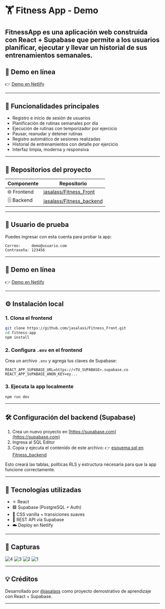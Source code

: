 # 🏋️ Fitness App - Demo

**FitnessApp** es una aplicación web construida con **React + Supabase** que permite a los usuarios planificar, ejecutar y llevar un historial de sus entrenamientos semanales.
---

## 🚀 Demo en línea

👉 [Demo en Netlify](https://fitnessappdemo.netlify.app/login)

---

## 🎯 Funcionalidades principales

- Registro e inicio de sesión de usuarios
- Planificación de rutinas semanales por día
- Ejecución de rutinas con temporizador por ejercicio
- Pausar, reanudar y detener rutinas
- Registro automático de sesiones realizadas
- Historial de entrenamientos con detalle por ejercicio
- Interfaz limpia, moderna y responsiva

---

## 📂 Repositorios del proyecto

| Componente | Repositorio |
|------------|-------------|
| 🌐 Frontend | [jasalass/Fitness_Front](https://github.com/jasalass/Fitness_Front) |
| 🗄️ Backend  | [jasalass/Fitness_backend](https://github.com/jasalass/Fitness_backend) |

---

## 👤 Usuario de prueba

Puedes ingresar con esta cuenta para probar la app:

```
Correo:     demo@usuario.com
Contraseña: 123456
```

---

## 🚀 Demo en línea

👉 [Demo en Netlify](https://fitnessappdemo.netlify.app/login)

---

## ⚙️ Instalación local

### 1. Clona el frontend

```bash
git clone https://github.com/jasalass/Fitness_Front.git
cd fitness-app
npm install
```

### 2. Configura `.env` en el frontend

Crea un archivo `.env` y agrega tus claves de Supabase:

```env
REACT_APP_SUPABASE_URL=https://<TU_SUPABASE>.supabase.co
REACT_APP_SUPABASE_ANON_KEY=ey...
```

### 3. Ejecuta la app localmente

```bash
npm run dev
```

---

## 🛠 Configuración del backend (Supabase)

1. Crea un nuevo proyecto en [https://supabase.com](https://supabase.com)
2. Ingresa al SQL Editor
3. Copia y ejecuta el contenido de este archivo:
   👉 [esquema.sql en Fitness_backend](https://github.com/jasalass/Fitness_backend/blob/main/esquema.sql)

Esto creará las tablas, políticas RLS y estructura necesaria para que la app funcione correctamente.

---

## 🧠 Tecnologías utilizadas

- ⚛️ React
- 🟩 Supabase (PostgreSQL + Auth)
- 🎨 CSS vanilla + transiciones suaves
- 📡 REST API vía Supabase
- ☁️ Deploy en Netlify

---

## 📸 Capturas

![4](https://github.com/user-attachments/assets/08e0c7af-287e-45c7-afe2-521e95944646)
![3](https://github.com/user-attachments/assets/8a701bb5-98d0-4af1-bece-38bcfbc84b0a)
![2](https://github.com/user-attachments/assets/92b207a6-2d2e-49fd-aa5b-ce6553309fbb)
![1](https://github.com/user-attachments/assets/d6552e56-1d95-4197-91e2-daf1d46fb763)

---

## 💡 Créditos

Desarrollado por [@jasalass](https://github.com/jasalass) como proyecto demostrativo de aprendizaje con React + Supabase.

---
